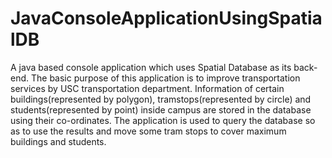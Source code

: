 # JavaConsoleApplicationUsingSpatialDB


A java based console application which uses Spatial Database as its back-end. 
The basic purpose of this application is to improve transportation services by USC transportation department. 
Information of certain buildings(represented by polygon), tramstops(represented by circle) and students(represented by point) inside campus are stored in the database using their co-ordinates. 
The application is used to query the database so as to use the results and move some tram stops to cover maximum buildings and students.
